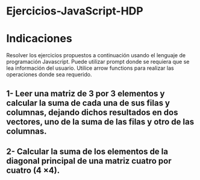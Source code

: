 # Ejercicios-JavaScript-HDP

<h1>Indicaciones</h1>
Resolver los ejercicios propuestos a continuación usando el lenguaje de programación
Javascript. Puede utilizar prompt donde se requiera que se lea información del usuario. Utilice
arrow functions para realizar las operaciones donde sea requerido.

<h2>1- Leer una matriz de 3 por 3 elementos y calcular la suma de cada una de sus filas y columnas,
dejando dichos resultados en dos vectores, uno de la suma de las filas y otro de las columnas.</h2>
<h2>2- Calcular la suma de los elementos de la diagonal principal de una matriz cuatro por cuatro (4 ×4).</h2>